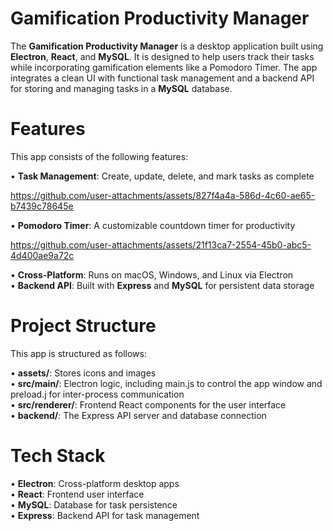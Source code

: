 # Gamification Productivity Manager

The **Gamification Productivity Manager** is a desktop application built using **Electron**, **React**, and **MySQL**. It is designed to help users track their tasks while incorporating gamification elements like a Pomodoro Timer. The app integrates a clean UI with functional task management and a backend API for storing and managing tasks in a **MySQL** database.

# Features

This app consists of the following features:

•	**Task Management**: Create, update, delete, and mark tasks as complete  


https://github.com/user-attachments/assets/827f4a4a-586d-4c60-ae65-b7439c78645e


•	**Pomodoro Timer**: A customizable countdown timer for productivity  


https://github.com/user-attachments/assets/21f13ca7-2554-45b0-abc5-4d400ae9a72c


•	**Cross-Platform**: Runs on macOS, Windows, and Linux via Electron  
•	**Backend API**: Built with **Express** and **MySQL** for persistent data storage  

# Project Structure

This app is structured as follows:

•	**assets/**: Stores icons and images  
•	**src/main/**: Electron logic, including main.js to control the app window and preload.j for inter-process communication  
•	**src/renderer/**: Frontend React components for the user interface  
•	**backend/**: The Express API server and database connection  

# Tech Stack

•	**Electron**: Cross-platform desktop apps  
•	**React**: Frontend user interface  
•	**MySQL**: Database for task persistence  
•	**Express**: Backend API for task management  
